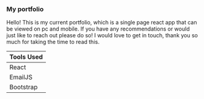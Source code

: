 ### My portfolio

Hello! This is my current portfolio, which is a single page react app that can be viewed on pc and mobile. If you have any recommendations or would just like to reach out please do so! I would love to get in touch, thank you so much for taking the time to read this.


| Tools Used  |
| ----------- |
| React |
| EmailJS |
| Bootstrap |




